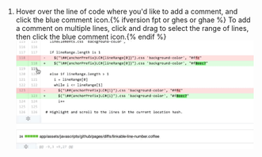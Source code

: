 1. Hover over the line of code where you'd like to add a comment, and click the blue comment icon.{% ifversion fpt or ghes or ghae %} To add a comment on multiple lines, click and drag to select the range of lines, then click the blue comment icon.{% endif %} ![Blue comment icon](/assets/images/help/commits/hover-comment-icon.gif)
